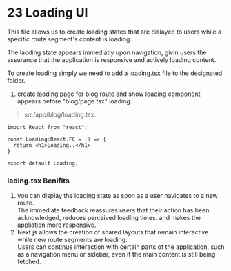 # 23 Loading UI  

This file allows us to create loading states that are dislayed to users while a specific route segment's content is loading.  

The laoding state appears immediatly upon navigation, givin users the assurance that the application is responsive and actively loading content.  

To create loading simply we need to add a loading.tsx file to the designated folder.   

1. create laoding page for blog route and show loading component appears before "blog/page.tsx" loading.   
>src/app/blog/loading.tsx.  
```tsx 
import React from "react";

const Loading:React.FC = () => {
  return <h1>Loading..</h1>
}

export default Loading;
```

### lading.tsx Benifits   
1. you can display the loading state as soon as a user navigates to a new route.  
The immediate feedback reassures users that their action has been acknowledged, reduces perceived loading times. and makes the appliation more responsive.  
2. Next.js allows the creation of shared layouts that remain interactive while new route segments are loading.   
Users can continue interaction with certain parts of the application, such as a navigation menu or sidebar, even if the main content is still being fetched.  
